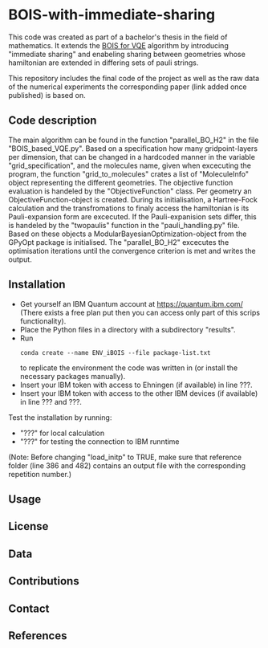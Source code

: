 # BOIS-with-immediate-sharing
This code was created as part of a bachelor's thesis in the field of mathematics. It extends the [BOIS for VQE](https://doi.org/10.1038/s41534-021-00452-9) algorithm by introducing "immediate sharing" and enabeling sharing between geometries whose hamiltonian are extended in differing sets of pauli strings.

This repository includes the final code of the project as well as the raw data of the numerical experiments the corresponding paper (link added once published) is based on.

## Code description

The main algorithm can be found in the function "parallel_BO_H2" in the file "BOIS_based_VQE.py". 
Based on a specification how many gridpoint-layers per dimension, that can be changed in a hardcoded manner in the variable "grid_specification", and the molecules name, given when excecuting the program, the function "grid_to_molecules" crates a list of "MoleculeInfo" object representing the different geometries.
The objective function evaluation is handeled by the "ObjectiveFunction" class. 
Per geometry an ObjectiveFunction-object is created. During its initialisation, a Hartree-Fock calculation and the transfromations to finaly access the hamiltonian is its Pauli-expansion form are excecuted.
If the Pauli-expanision sets differ, this is handeled by the "twopaulis" function in the "pauli_handling.py" file. 
Based on these objects a ModularBayesianOptimization-object from the GPyOpt package is initialised.
The "parallel_BO_H2" excecutes the optimisation iterations until the convergence criterion is met and writes the output.

## Installation

   - Get yourself an IBM Quantum account at https://quantum.ibm.com/ (There exists a free plan put then you can access only part of this scrips functionality).
   - Place the Python files in a directory with a subdirectory "results".
   - Run 
        ```
        conda create --name ENV_iBOIS --file package-list.txt
        ```
     to replicate the environment the code was written in (or install the necessary packages manually). 
   - Insert your IBM token with access to Ehningen (if available) in line ???.
   - Insert your IBM token with access to the other IBM devices (if available) in line ??? and ???.

   Test the installation by running: 
   - "???" for local calculation
   - "???" for testing the connection to IBM runntime

   (Note: Before changing "load_initp" to TRUE, make sure that reference folder (line 386 and 482) contains an output file with the corresponding repetition number.)

## Usage

## License

## Data

## Contributions

## Contact

## References